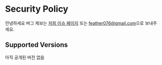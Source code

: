 # Security Policy
안녕하세요 버그 제보는 [저희 이슈 페이지](https://github.com/endurejs/endureui/issues) 또는 <feather076@gmail.com>으로 보내주세요.

## Supported Versions
아직 공개된 버전 없음
